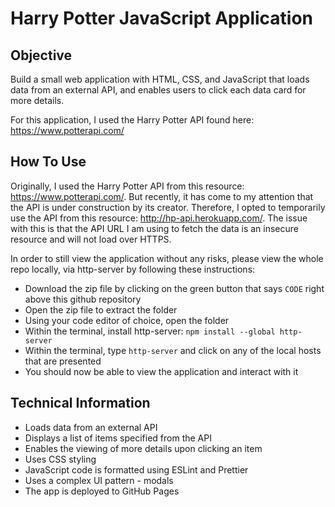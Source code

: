 # Harry Potter JavaScript Application

## Objective 

Build a small web application with HTML, CSS, and JavaScript that loads data from an external API, and enables users to click each data card for more details.

For this application, I used the Harry Potter API found here: https://www.potterapi.com/

## How To Use

Originally, I used the Harry Potter API from this resource: https://www.potterapi.com/. But recently, it has come to my attention that the API is under construction by its creator. Therefore, I opted to temporarily use the API from this resource: http://hp-api.herokuapp.com/. The issue with this is that the API URL I am using to fetch the data is an insecure resource and will not load over HTTPS.

In order to still view the application without any risks, please view the whole repo locally, via http-server by following these instructions:

- Download the zip file by clicking on the green button that says `CODE` right above this github repository
- Open the zip file to extract the folder
- Using your code editor of choice, open the folder
- Within the terminal, install http-server: `npm install --global http-server`
- Within the terminal, type `http-server` and click on any of the local hosts that are presented
- You should now be able to view the application and interact with it

## Technical Information

- Loads data from an external API
- Displays a list of items specified from the API
- Enables the viewing of more details upon clicking an item
- Uses CSS styling
- JavaScript code is formatted using ESLint and Prettier
- Uses a complex UI pattern - modals
- The app is deployed to GitHub Pages
